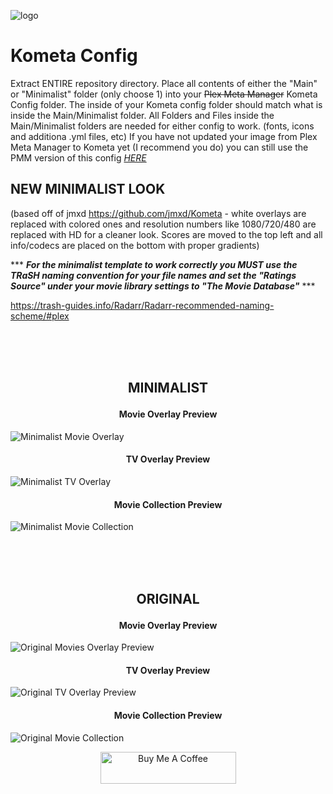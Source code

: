 ![logo](https://github.com/mrbuckwheet/Kometa-Config/assets/124317277/5323ca07-03fd-479a-b93d-681172b96290)

# Kometa Config 
Extract ENTIRE repository directory. Place all contents of either the "Main" or "Minimalist" folder (only choose 1) into your ~~Plex Meta Manager~~ Kometa Config folder. The inside of your Kometa config folder should match what is inside the Main/Minimalist folder. All Folders and Files inside the Main/Minimalist folders are needed for either config to work. (fonts, icons and additiona .yml files, etc) 
If you have not updated your image from Plex Meta Manager to Kometa yet (I recommend you do) you can still use the PMM version of this config [_HERE_](https://github.com/mrbuckwheet/Kometa-Config/releases/tag/PMM-Version) 

## NEW MINIMALIST LOOK 
(based off of jmxd https://github.com/jmxd/Kometa - white overlays are replaced with colored ones and resolution numbers like 1080/720/480 are replaced with HD for a cleaner look. Scores are moved to the top left and all info/codecs are placed on the bottom with proper gradients) 

\*\*\* ***For the minimalist template to work correctly you MUST use the TRaSH naming convention for your file names and set the "Ratings Source" under your movie library settings to "The Movie Database"*** \*\*\*

https://trash-guides.info/Radarr/Radarr-recommended-naming-scheme/#plex


<br/><br/><br/>
## <p align="center"> MINIMALIST
#### <p align="center"> Movie Overlay Preview
![Minimalist Movie Overlay](https://github.com/user-attachments/assets/4133f91c-6166-4d00-9da4-c7d83566d8db)


#### <p align="center"> TV Overlay Preview
![Minimalist TV Overlay](https://github.com/user-attachments/assets/07d53450-4e47-4b49-b442-32667df83077)


#### <p align="center"> Movie Collection Preview

![Minimalist Movie Collection](https://github.com/user-attachments/assets/312ab386-e4d7-481f-a58d-aa6d212d7aec)


<br/><br/><br/>
## <p align="center">ORIGINAL
#### <p align="center">Movie Overlay Preview
![Original Movies Overlay Preview](https://user-images.githubusercontent.com/124317277/232326613-676b4b3a-d2c9-46b0-bf3c-b5f22d8aff46.JPG)

#### <p align="center">TV Overlay Preview
![Original TV Overlay Preview](https://user-images.githubusercontent.com/124317277/232326617-b5c4f59d-5491-4830-8ea5-d6874d4b1c06.JPG)

#### <p align="center">Movie Collection Preview
![Original Movie Collection](https://user-images.githubusercontent.com/124317277/232326609-c407d4f2-5fbb-4189-b0e8-13d5456f5eb2.JPG)




<!-- markdownlint-disable MD033 -->
<p align="center">
<a href="https://www.buymeacoffee.com/mrbuckwheet" target="_blank"><img src="https://cdn.buymeacoffee.com/buttons/lato-black.png" alt="Buy Me A Coffee" style="height: 51px !important;width: 217px !important;" ></a>
<!-- markdownlint-enable MD033 -->
